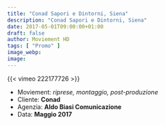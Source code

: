 ```yaml
---
title: "Conad Sapori e Dintorni, Siena"
description: "Conad Sapori e Dintorni, Siena"
date: 2017-05-01T09:00:00+01:00
draft: false
author: Moviement HD
tags: [ "Promo" ]
image_webp:
image:
---
```


{{< vimeo 222177726 >}}
<br>

- Moviement: *riprese, montaggio, post-produzione*
- Cliente: **Conad**
- Agenzia: **Aldo Biasi Comunicazione**
- Data: **Maggio 2017**
